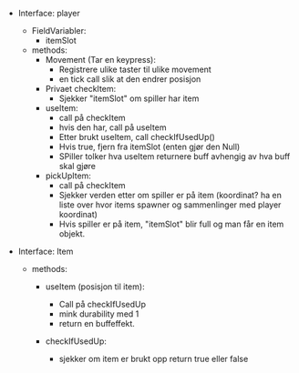 
- Interface: player 
    - FieldVariabler:
        - itemSlot
    - methods:
        - Movement (Tar en keypress):
            - Registrere ulike taster til ulike movement
            - en tick call slik at den endrer posisjon
        - Privaet checkItem:
            - Sjekker "itemSlot" om spiller har item
        - useItem:
            - call på checkItem
            - hvis den har, call på useItem
            - Etter brukt useItem, call checkIfUsedUp()
            - Hvis true, fjern fra itemSlot (enten gjør den Null)
            - SPiller tolker hva useItem returnere buff avhengig av hva buff skal gjøre
        - pickUpItem:
            - call på checkItem
            -  Sjekker verden etter om spiller er på item (koordinat? ha en liste over hvor items spawner og sammenlinger med player koordinat)
            - Hvis spiller er på item, "itemSlot" blir full og man får en item objekt.
        

- Interface: Item
    - methods:
        - useItem (posisjon til item):
            - Call på checkIfUsedUp
            - mink durability med 1
            - return en buffeffekt.

        - checkIfUsedUp:
            - sjekker om item er brukt opp return true eller false

            